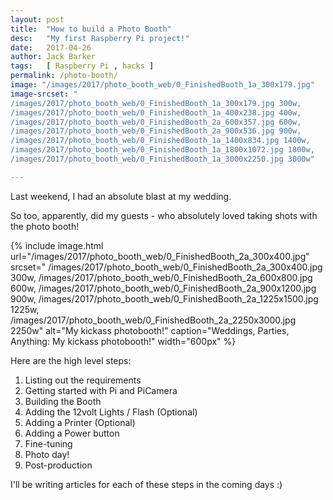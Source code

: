 ```yaml
---
layout: post
title:  "How to build a Photo Booth"
desc:   "My first Raspberry Pi project!"
date:   2017-04-26
author: Jack Barker
tags:   [ Raspberry Pi , hacks ]
permalink: /photo-booth/
image: "/images/2017/photo_booth_web/0_FinishedBooth_1a_300x179.jpg"
image-srcset: "
/images/2017/photo_booth_web/0_FinishedBooth_1a_300x179.jpg 300w,
/images/2017/photo_booth_web/0_FinishedBooth_1a_400x238.jpg 400w,
/images/2017/photo_booth_web/0_FinishedBooth_2a_600x357.jpg 600w,
/images/2017/photo_booth_web/0_FinishedBooth_2a_900x536.jpg 900w,
/images/2017/photo_booth_web/0_FinishedBooth_1a_1400x834.jpg 1400w,
/images/2017/photo_booth_web/0_FinishedBooth_1a_1800x1072.jpg 1800w,
/images/2017/photo_booth_web/0_FinishedBooth_1a_3000x2250.jpg 3000w"

---
```


Last weekend, I had an absolute blast at my wedding.

So too, apparently, did my guests - who absolutely loved taking shots with the photo booth!

{% include image.html
    url="/images/2017/photo_booth_web/0_FinishedBooth_2a_300x400.jpg"
    srcset="
/images/2017/photo_booth_web/0_FinishedBooth_2a_300x400.jpg 300w,
/images/2017/photo_booth_web/0_FinishedBooth_2a_600x800.jpg 600w,
/images/2017/photo_booth_web/0_FinishedBooth_2a_900x1200.jpg 900w,
/images/2017/photo_booth_web/0_FinishedBooth_2a_1225x1500.jpg 1225w,
/images/2017/photo_booth_web/0_FinishedBooth_2a_2250x3000.jpg 2250w"
    alt="My kickass photobooth!"
    caption="Weddings, Parties, Anything: My kickass photobooth!"
    width="600px"
%}

Here are the high level steps:
1. Listing out the requirements
1. Getting started with Pi and PiCamera
1. Building the Booth
1. Adding the 12volt Lights / Flash (Optional)
1. Adding a Printer (Optional)
1. Adding a Power button
1. Fine-tuning
1. Photo day!
1. Post-production

I'll be writing articles for each of these steps in the coming days :)

